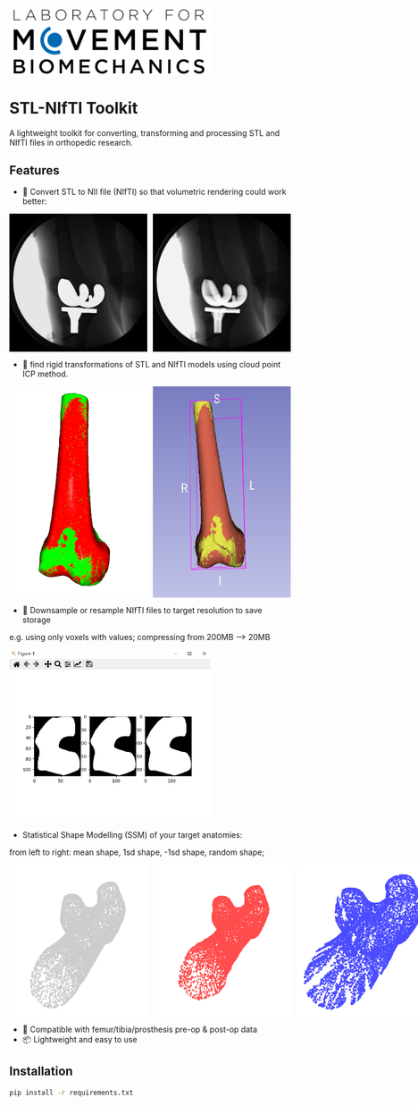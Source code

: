 <p align="left">
  <img src="data/lmb_logo.png" alt="LMB Logo" width="360"/>
</p>

# STL-NIfTI Toolkit

A lightweight toolkit for converting, transforming and processing STL and NIfTI files in orthopedic research.

## Features
- 🔄 Convert STL to NII file (NIfTI) so that volumetric rendering could work better:
<div style="display: flex; gap: 10px;">
  <img src="data/test_flumatch_C_SIGM_02_st_d_02_012.tif_stl.png" width="49%"/>
  <img src="data/test_flumatch_C_SIGM_02_st_d_02_012.tif_ct.png" width="49%"/>
</div>

- 📐 find rigid transformations of STL and NIfTI models using cloud point ICP method.

<div style="display: flex; gap: 10px;">
  <img src="data/transform_match.png" width="49%"/>
  <img src="data/transform_slicer.png" width="49%"/>
</div>

- 🔻 Downsample or resample NIfTI files to target resolution to save storage

e.g. using only voxels with values; compressing from 200MB --> 20MB 

<p align="left">
  <img src="data/downsample.png" alt="LMB Logo" width="360"/>
</p>

-  Statistical Shape Modelling (SSM) of your target anatomies:

from left to right: mean shape, 1sd shape, -1sd shape, random shape;
<div style="display: flex; gap: 10px;">
  <img src="data/mean shape.png" width="49%"/>
  <img src="data/1sd.png" width="49%"/>
  <img src="data/-1sd.png" width="49%"/>
  <img src="data/random.png" width="49%"/>
</div>


- 🦵 Compatible with femur/tibia/prosthesis pre-op & post-op data
- 📦 Lightweight and easy to use

## Installation
```bash
pip install -r requirements.txt
